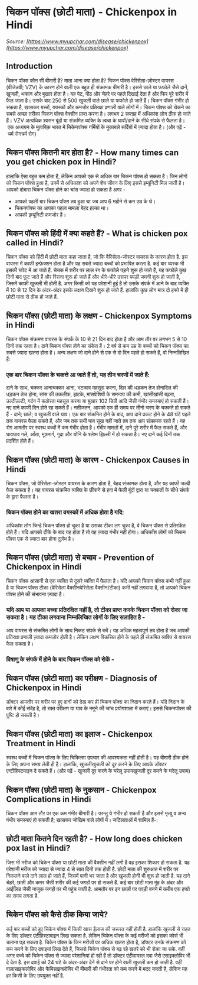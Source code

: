 # चिकन पॉक्स (छोटी माता) - Chickenpox in Hindi
_Source: [https://www.myupchar.com/disease/chickenpox](https://www.myupchar.com/disease/chickenpox)_

## Introduction
चिकन पॉक्स कौन सी बीमारी है? माता आना क्या होता है?
चिकन पॉक्स वेरिसेला-ज़ोस्टर वायरस (वीजेडवी; VZV) के कारण होने वाली एक बहुत ही संक्रामक बीमारी है। इससे छाले या फफोले जैसे दानें, खुजली, थकान और बुखार होता है। यह पेट, पीठ और चेहरे पर पहले दिखाई देता है और फिर पूरे शरीर में फैल जाता है। उसके बाद 250 से 500 खुजली वाले छाले या फफोले हो जातें हैं। चिकन पॉक्स गंभीर हो सकता है, खासकर बच्चों, वयस्कों और कमजोर प्रतिरक्षा प्रणाली वाले लोगों में। चिकन पॉक्स को रोकने का सबसे अच्छा तरीका चिकन पॉक्स वैक्सीन प्राप्त करना है। लगभग 2 सप्ताह में अधिकांश लोग ठीक हो जाते हैं।
VZV अत्यधिक श्वसन बूंदों या संक्रमित व्यक्ति के त्वचा के घावों/दानें के सीधे संपर्क से फैलता है। एक अध्ययन के मुताबिक़ भारत में चिकेनपॉक्स गर्मियों के मुकाबले सर्दियों में ज़्यादा होता है।
(और पढ़ें - चर्म रोगचर्म रोग)

## चिकन पॉक्स कितनी बार होता है? - How many times can you get chicken pox in Hindi?
हालांकि ऐसा बहुत कम होता है, लेकिन आपको एक से अधिक बार चिकन पॉक्स हो सकता है। जिन लोगों को चिकन पॉक्स हुआ है, उनमें से अधिकांश को अपने शेष जीवन के लिए इससे इम्यूनिटी मिल जाती है।
आपको दोबारा चिकन पॉक्स होने का चांस ज्यादा हो सकता है अगर -
- आपको पहली बार चिकन पॉक्स तब हुआ था जब आप 6 महीने से कम उम्र के थे।
- चिकनपॉक्स का आपका पहला मामला बेहद हल्का था।
- आपकी इम्यूनिटी कमजोर है।

## चिकन पॉक्स को हिंदी में क्या कहते हैं? - What is chicken pox called in Hindi?
चिकन पॉक्स को हिंदी में छोटी माता कहा जाता है, जो कि वैरिसेला-जोस्टर वायरस के कारण होता है. इस वायरस में काफी इन्फ़ेक्शन होता है और यह सबसे ज्यादा बच्चों को प्रभावित करता है. कई बार व्यस्क भी इसकी चपेट में आ जाते हैं.
चेचक में शरीर पर लाल रंग के फफोले पड़ने शुरू हो जाते हैं, यह फफोले कुछ दिनों बाद फूट जाते हैं और रिसना शुरू हो जाते हैं और धीरे-धीरे उसपर पपड़ी जमनी शुरू हो जाती है, जिसमें काफी खुजली भी होती है. अगर किसी को यह परेशानी हुई है तो उसके संपर्क में आने के बाद व्यक्ति में 10 से 12 दिन के अंदर-अंदर इसके लक्षण दिखने शुरू हो जाते हैं. हालांकि कुछ लोग मात्र दो हफ्ते में ही छोटी माता से ठीक हो जाते हैं.

## चिकन पॉक्स (छोटी माता) के लक्षण - Chickenpox Symptoms in Hindi
चिकन पॉक्स संक्रमण वायरस के संपर्क के 10 से 21 दिन बाद होता है और आम तौर पर लगभग 5 से 10 दिनों तक रहता है। दाने चिकन पॉक्स होने का संकेत हैं। 2 वर्ष से कम उम्र के बच्चों को चिकन पॉक्स का सबसे ज़्यादा खतरा होता है। अन्य लक्षण जो दाने होने से एक से दो दिन पहले हो सकते हैं, वो निम्नलिखित हैं:
### एक बार चिकन पॉक्स के चकत्ते आ जाते हैं तो, यह तीन चरणों में जाते हैं:
दाने के साथ, चक्कर आनाचक्कर आना, भटकाव महसूस करना, दिल की धड़कन तेज होनादिल की धड़कन तेज होना, सांस की तकलीफ, झटके, मांसपेशियों के समन्वय की कमी, खांसीखांसी बढ़ना, उल्टीउल्टी, गर्दन में कठोरता महसूस करना या बुखार 102 डिग्री आदि जैसी गंभीर समस्याएं हो सकती हैं।
नए दाने काफी दिन होते रह सकते हैं। नतीजतन, आपको एक ही समय पर तीनो चरण के चक्कते हो सकते हैं - दाने; छाले; व खुजली वाले घाव। एक बार संक्रमित होने के बाद, आप दाने प्रकट होने के 48 घंटे पहले तक वायरस फैला सकते हैं, और जब तक सभी घाव सूख नहीं जाते तब तक आप संक्रामक रहते हैं।
यह रोग आमतौर पर स्वस्थ बच्चों में कम गंभीर होता है। गंभीर मामलों में, दाने पूरे शरीर में फैल सकते हैं, और घावघाव गले, आँख, मूत्रमार्ग, गुदा और योनि के श्लेष्म झिल्ली में हो सकता है। नए दाने कई दिनों तक प्रदर्शित होते हैं।

## चिकन पॉक्स (छोटी माता) के कारण - Chickenpox Causes in Hindi
चिकन पॉक्स, जो वेरिसेला-ज़ोस्टर वायरस के कारण होता है, बेहद संक्रामक होता है, और यह काफी जल्दी फैल सकता है। यह वायरस संक्रमित व्यक्ति के छींकने से हवा में फैली बूंदों द्वारा या चक्कतों के सीधे संपर्क के द्वारा फैलता है।
### चिकन पॉक्स होने का खतरा वयस्कों में अधिक होता है यदि:
अधिकांश लोग जिन्हे चिकन पॉक्स हो चुका है या उसका टीका लग चुका है, वे चिकन पॉक्स से प्रतिरक्षित होते हैं। यदि आपको टीके के बाद यह होता है तो वह ज़्यादा गंभीर नहीं होगा। अधिकाँश लोगों को चिकन पॉक्स एक से ज़्यादा बार होना दुर्लभ है।

## चिकन पॉक्स (छोटी माता) से बचाव - Prevention of Chickenpox in Hindi
चिकन पॉक्स आसानी से एक व्यक्ति से दूसरे व्यक्ति में फैलता है। यदि आपको चिकन पॉक्स कभी नहीं हुआ है या चिकन पॉक्स टीका (वेरिसेला वैक्सीनवेरिसेला वैक्सीन/टीका) कभी नहीं लगवाया है, तो आपको चिकन पॉक्स होने की संभावना ज़्यादा है।
### यदि आप या आपका बच्चा प्रतिरक्षित नहीं है, तो टीका प्राप्त करके चिकन पॉक्स को रोका जा सकता है। यह टीका लगवाना निम्नलिखित लोगों के लिए सलाहित है -
आप वायरस से संक्रमित लोगों के साथ निकट संपर्क से बचें। यह अधिक महत्वपूर्ण तब होता है जब आपकी प्रतिरक्षा प्रणाली ज़्यादा कमज़ोर होती है। लेकिन लक्षण विकसित होने के पहले ही संक्रमित व्यक्ति से वायरस फैल सकता है।
### विषाणु के संपर्क में होने के बाद चिकन पॉक्स को रोकें -

## चिकन पॉक्स (छोटी माता) का परीक्षण - Diagnosis of Chickenpox in Hindi
डॉक्टर आमतौर पर शरीर पर हुए दानों को देख कर ही चिकन पॉक्स का निदान करते हैं।
यदि निदान के बारे में कोई संदेह है, तो रक्त परीक्षण या घाव के नमूने की जांच प्रयोगशाला में कराएं। इससे चिकनपॉक्स की पुष्टि हो सकती है।

## चिकन पॉक्स (छोटी माता) का इलाज - Chickenpox Treatment in Hindi
स्वस्थ बच्चों में चिकन पॉक्स के लिए चिकित्सा उपचार की आवश्यकता नहीं होती है। यह बीमारी ठीक होने के लिए अपना समय लेती ही है। हालांकि, खुजलीखुजली को दूर करने के लिए आपके डॉक्टर एन्टीहिस्टमाइन दे सकते हैं।
(और पढ़ें - खुजली दूर करने के घरेलू उपायखुजली दूर करने के घरेलू उपाय)

## चिकन पॉक्स (छोटी माता) के नुकसान - Chickenpox Complications in Hindi
चिकन पॉक्स आम तौर पर एक कम गंभीर बीमारी है। परन्तु ये गंभीर हो सकती है और इससे मृत्यु व अन्य गंभीर समस्याएं हो सकती है; खासकर जोखिम वाले लोगों में। जटिलताओं में शामिल हैं-:

## छोटी माता कितने दिन रहती है? - How long does chicken pox last in Hindi?
जिस भी मरीज को चिकेन पॉक्स या छोटी माता की वैक्सीन नहीं लगी है वह इसका शिकार हो सकता है. यह परेशानी मरीज को ज्यादा से ज्यादा 4 से सात दिनों तक होती है. छोटी माता की शुरुआत में शरीर पर निकलने वाले दाने लाल हो जाते हैं, जिसमें पानी भर जाता है और खुजली होनी भी शुरू हो जाती है. यह दाने चेहरे, छाती और कमर जैसी शरीर की कई जगहों पर हो सकते हैं. कई बार छोटी माता मुंह के अंदर और आईलिड जैसी नाजुक जगहों पर भी पहुंच जाती है. आमतौर पर इन छालों पर पपड़ी बनने में करीब एक हफ्ते का समय लगता है.

## चिकेन पॉक्स को कैसे ठीक किया जाये?
कई बार बच्चों को हुए चिकेन पॉक्स में किसी खास ईलाज की जरूरत नहीं होती है. हालांकि खुजली से राहत के लिए डॉक्टर एंटीहिस्टामाइन लिख सकता है. लेकिन चिकेन पॉक्स के कई मरीजों को इसका कोर्स भी चलाना पड़ सकता है. चिकेन पॉक्स के जिन मरीजों पर अधिक खतरा होता है, डॉक्टर उनके संक्रमण को कम करने के लिए दवाइयां लिख देते हैं, जिससे चिकेन पॉक्स से बढ़ रहे खतरे को भी रोका जा सके. वहीं अगर बच्चे को चिकेन पॉक्स से ज्यादा परेशानियां हो रही हैं तो डॉक्टर एंटीवायरल दवा जैसे एसाइक्लोविर भी दे देता है. इस दवाई को 24 घंटे के अंदर-अंदर देने से दाने पर होने वाली खुजली कम हो जाती है. वहीं वालासाइकलोविर और फैमिसाइक्लोविर भी बीमारी की गंभीरता को कम करने में मदद करती है, लेकिन यह हर किसी के लिए उपयुक्त नहीं है.

